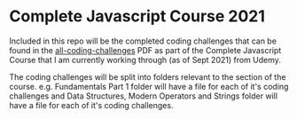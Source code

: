 # Complete Javascript Course 2021

Included in this repo will be the completed coding challenges that can be found in the [all-coding-challenges](all-coding-challenges.pdf) PDF as part of the Complete Javascript Course that I am currently working through (as of Sept 2021) from Udemy. 

The coding challenges will be split into folders relevant to the section of the course. e.g. Fundamentals Part 1 folder will have a file for each of it's coding challenges and Data Structures, Modern Operators and Strings folder will have a file for each of it's coding challenges.  
